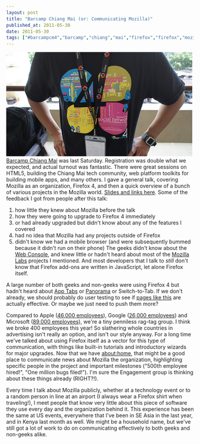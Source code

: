 ```yaml
---
layout: post
title: "Barcamp Chiang Mai (or: Communicating Mozilla)"
published_at: 2011-05-30
date: 2011-05-30
tags: ["#barcampcm4","barcamp","chiang","mai","firefox","firefox","mozilla","mozilla"]
---
```


[![](5750417232_5490f367b9.jpg "Barcamp Chiang Mai")Barcamp Chiang Mai](http://j.mp/lBy6jz) was last Saturday. Registration was double what we expected, and actual turnout was fantastic. There were great sessions on HTML5, building the Chiang Mai tech community, web platform toolkits for building mobile apps, and many others. I gave a general talk, covering Mozilla as an organization, Firefox 4, and then a quick overview of a bunch of various projects in the Mozilla world. [Slides and links here](http://j.mp/kptswB). Some of the feedback I got from people after this talk:

1.  how little they knew about Mozilla before the talk
2.  how they were going to upgrade to Firefox 4 immediately
3.  or had already upgraded but didn't know about any of the features I covered
4.  had no idea that Mozilla had any projects outside of Firefox
5.  didn't know we had a mobile browser (and were subsequently bummed because it didn't run on their phone)
The geeks didn't know about the [Web Console](http://j.mp/mKASVM), and knew little or hadn't heard about most of the [Mozilla Labs](http://j.mp/mihcyv) projects I mentioned. And most developers that I talk to *still* don't know that Firefox add-ons are written in JavaScript, let alone Firefox itself.

A large number of both geeks and non-geeks were using Firefox 4 but hadn't heard about [App Tabs](http://j.mp/ke2qhf) or [Panorama](http://j.mp/l1hqdm) or Switch-to-Tab. If we don't already, we should probably do user testing to see if [pages like this](http://j.mp/mOH6uu) are actually effective. Or maybe we just need to push them more?

Compared to Apple ([46,000 employees](http://investing.businessweek.com/research/stocks/snapshot/snapshot.asp?ticker=AAPL:US)), Google ([26,000 employees](http://en.wikipedia.org/wiki/Google)) and Microsoft ([89,000 employees](http://en.wikipedia.org/wiki/Microsoft)), we're a tiny penniless rag-tag group. I think we broke 400 employees this year! So slathering whole countries in advertising isn't really an option, and isn't our style anyway. For a long time we've talked about using Firefox itself as a vector for this type of communication, with things like built-in tutorials and introductory wizards for major upgrades. Now that we have [about:home](home), that might be a good place to communicate news about Mozilla the organization, highlighting specific people in the project and important milestones ("500th employee hired!", "One million bugs filed!"). I'm sure the Engagement group is thinking about these things already (RIGHT?!).

Every time I talk about Mozilla publicly, whether at a technology event or to a random person in line at an airport (I always wear a Firefox shirt when traveling!), I meet people that know very little about this piece of software they use every day and the organization behind it. This experience has been the same at US events, everywhere that I've been in SE Asia in the last year, and in Kenya last month as well. We might be a household name, but we've still got a lot of work to do on communicating effectively to both geeks and non-geeks alike.